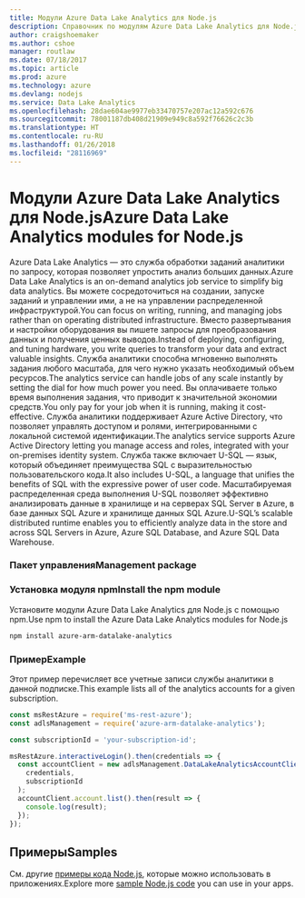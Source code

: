 ```yaml
---
title: Модули Azure Data Lake Analytics для Node.js
description: Справочник по модулям Azure Data Lake Analytics для Node.js
author: craigshoemaker
ms.author: cshoe
manager: routlaw
ms.date: 07/18/2017
ms.topic: article
ms.prod: azure
ms.technology: azure
ms.devlang: nodejs
ms.service: Data Lake Analytics
ms.openlocfilehash: 28dae604ae9977eb33470757e207ac12a592c676
ms.sourcegitcommit: 78001187db408d21909e949c8a592f76626c2c3b
ms.translationtype: HT
ms.contentlocale: ru-RU
ms.lasthandoff: 01/26/2018
ms.locfileid: "28116969"
---
```

# <a name="azure-data-lake-analytics-modules-for-nodejs"></a><span data-ttu-id="33331-103">Модули Azure Data Lake Analytics для Node.js</span><span class="sxs-lookup"><span data-stu-id="33331-103">Azure Data Lake Analytics modules for Node.js</span></span>

<span data-ttu-id="33331-104">Azure Data Lake Analytics — это служба обработки заданий аналитики по запросу, которая позволяет упростить анализ больших данных.</span><span class="sxs-lookup"><span data-stu-id="33331-104">Azure Data Lake Analytics is an on-demand analytics job service to simplify big data analytics.</span></span> <span data-ttu-id="33331-105">Вы можете сосредоточиться на создании, запуске заданий и управлении ими, а не на управлении распределенной инфраструктурой.</span><span class="sxs-lookup"><span data-stu-id="33331-105">You can focus on writing, running, and managing jobs rather than on operating distributed infrastructure.</span></span> <span data-ttu-id="33331-106">Вместо развертывания и настройки оборудования вы пишете запросы для преобразования данных и получения ценных выводов.</span><span class="sxs-lookup"><span data-stu-id="33331-106">Instead of deploying, configuring, and tuning hardware, you write queries to transform your data and extract valuable insights.</span></span> <span data-ttu-id="33331-107">Служба аналитики способна мгновенно выполнять задания любого масштаба, для чего нужно указать необходимый объем ресурсов.</span><span class="sxs-lookup"><span data-stu-id="33331-107">The analytics service can handle jobs of any scale instantly by setting the dial for how much power you need.</span></span> <span data-ttu-id="33331-108">Вы оплачиваете только время выполнения задания, что приводит к значительной экономии средств.</span><span class="sxs-lookup"><span data-stu-id="33331-108">You only pay for your job when it is running, making it cost-effective.</span></span> <span data-ttu-id="33331-109">Служба аналитики поддерживает Azure Active Directory, что позволяет управлять доступом и ролями, интегрированными с локальной системой идентификации.</span><span class="sxs-lookup"><span data-stu-id="33331-109">The analytics service supports Azure Active Directory letting you manage access and roles, integrated with your on-premises identity system.</span></span> <span data-ttu-id="33331-110">Служба также включает U-SQL — язык, который объединяет преимущества SQL с выразительностью пользовательского кода.</span><span class="sxs-lookup"><span data-stu-id="33331-110">It also includes U-SQL, a language that unifies the benefits of SQL with the expressive power of user code.</span></span> <span data-ttu-id="33331-111">Масштабируемая распределенная среда выполнения U-SQL позволяет эффективно анализировать данные в хранилище и на серверах SQL Server в Azure, в базе данных SQL Azure и хранилище данных SQL Azure.</span><span class="sxs-lookup"><span data-stu-id="33331-111">U-SQL’s scalable distributed runtime enables you to efficiently analyze data in the store and across SQL Servers in Azure, Azure SQL Database, and Azure SQL Data Warehouse.</span></span>

### <a name="management-package"></a><span data-ttu-id="33331-112">Пакет управления</span><span class="sxs-lookup"><span data-stu-id="33331-112">Management package</span></span>

### <a name="install-the-npm-module"></a><span data-ttu-id="33331-113">Установка модуля npm</span><span class="sxs-lookup"><span data-stu-id="33331-113">Install the npm module</span></span>

<span data-ttu-id="33331-114">Установите модули Azure Data Lake Analytics для Node.js с помощью npm.</span><span class="sxs-lookup"><span data-stu-id="33331-114">Use npm to install the Azure Data Lake Analytics modules for Node.js</span></span>

```bash
npm install azure-arm-datalake-analytics
```

### <a name="example"></a><span data-ttu-id="33331-115">Пример</span><span class="sxs-lookup"><span data-stu-id="33331-115">Example</span></span>

<span data-ttu-id="33331-116">Этот пример перечисляет все учетные записи службы аналитики в данной подписке.</span><span class="sxs-lookup"><span data-stu-id="33331-116">This example lists all of the analytics accounts for a given subscription.</span></span>

```javascript
const msRestAzure = require('ms-rest-azure');
const adlsManagement = require('azure-arm-datalake-analytics');

const subscriptionId = 'your-subscription-id';

msRestAzure.interactiveLogin().then(credentials => {
  const accountClient = new adlsManagement.DataLakeAnalyticsAccountClient(
    credentials,
    subscriptionId
  );
  accountClient.account.list().then(result => {
    console.log(result);
  });
});
```

## <a name="samples"></a><span data-ttu-id="33331-117">Примеры</span><span class="sxs-lookup"><span data-stu-id="33331-117">Samples</span></span>

<span data-ttu-id="33331-118">См. другие [примеры кода Node.js](https://azure.microsoft.com/resources/samples/?platform=nodejs), которые можно использовать в приложениях.</span><span class="sxs-lookup"><span data-stu-id="33331-118">Explore more [sample Node.js code](https://azure.microsoft.com/resources/samples/?platform=nodejs) you can use in your apps.</span></span>
